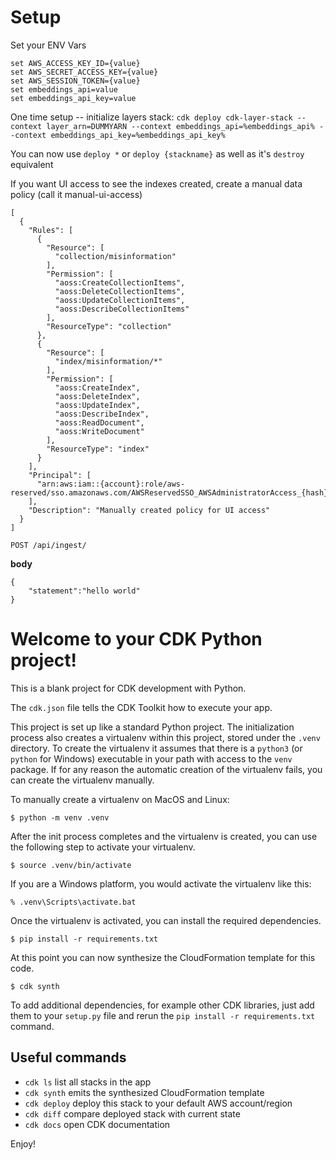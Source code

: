 # Setup

Set your ENV Vars
```
set AWS_ACCESS_KEY_ID={value}
set AWS_SECRET_ACCESS_KEY={value}
set AWS_SESSION_TOKEN={value}
set embeddings_api=value
set embeddings_api_key=value
```

One time setup -- initialize layers stack:
`cdk deploy cdk-layer-stack --context layer_arn=DUMMYARN --context embeddings_api=%embeddings_api% --context embeddings_api_key=%embeddings_api_key%`

You can now use `deploy *` or `deploy {stackname}` as well as it's `destroy` equivalent


If you want UI access to see the indexes created, create a manual data policy (call it manual-ui-access)
```
[
  {
    "Rules": [
      {
        "Resource": [
          "collection/misinformation"
        ],
        "Permission": [
          "aoss:CreateCollectionItems",
          "aoss:DeleteCollectionItems",
          "aoss:UpdateCollectionItems",
          "aoss:DescribeCollectionItems"
        ],
        "ResourceType": "collection"
      },
      {
        "Resource": [
          "index/misinformation/*"
        ],
        "Permission": [
          "aoss:CreateIndex",
          "aoss:DeleteIndex",
          "aoss:UpdateIndex",
          "aoss:DescribeIndex",
          "aoss:ReadDocument",
          "aoss:WriteDocument"
        ],
        "ResourceType": "index"
      }
    ],
    "Principal": [
      "arn:aws:iam::{account}:role/aws-reserved/sso.amazonaws.com/AWSReservedSSO_AWSAdministratorAccess_{hash}"
    ],
    "Description": "Manually created policy for UI access"
  }
]
```

`POST /api/ingest/`

**body**

```
{
    "statement":"hello world"
}
```


# Welcome to your CDK Python project!

This is a blank project for CDK development with Python.

The `cdk.json` file tells the CDK Toolkit how to execute your app.

This project is set up like a standard Python project.  The initialization
process also creates a virtualenv within this project, stored under the `.venv`
directory.  To create the virtualenv it assumes that there is a `python3`
(or `python` for Windows) executable in your path with access to the `venv`
package. If for any reason the automatic creation of the virtualenv fails,
you can create the virtualenv manually.

To manually create a virtualenv on MacOS and Linux:

```
$ python -m venv .venv
```

After the init process completes and the virtualenv is created, you can use the following
step to activate your virtualenv.

```
$ source .venv/bin/activate
```

If you are a Windows platform, you would activate the virtualenv like this:

```
% .venv\Scripts\activate.bat
```

Once the virtualenv is activated, you can install the required dependencies.

```
$ pip install -r requirements.txt
```

At this point you can now synthesize the CloudFormation template for this code.

```
$ cdk synth
```

To add additional dependencies, for example other CDK libraries, just add
them to your `setup.py` file and rerun the `pip install -r requirements.txt`
command.

## Useful commands

 * `cdk ls`          list all stacks in the app
 * `cdk synth`       emits the synthesized CloudFormation template
 * `cdk deploy`      deploy this stack to your default AWS account/region
 * `cdk diff`        compare deployed stack with current state
 * `cdk docs`        open CDK documentation

Enjoy!
